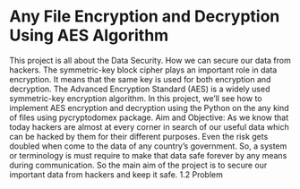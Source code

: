 # Any File Encryption and Decryption Using AES Algorithm
This project is all about the Data Security. How we can secure our data from hackers. The symmetric-key block cipher plays an important role in data encryption. It means that the same key is used for both encryption and decryption. The Advanced Encryption Standard (AES) is a widely used symmetric-key encryption algorithm. In this project, we’ll see how to implement AES encryption and decryption using the Python on the any kind of files using pycryptodomex package. Aim and Objective: As we know that today hackers are almost at every corner in search of our useful data which can be hacked by them for their different purposes. Even the risk gets doubled when come to the data of any country’s government. So, a system or terminology is must require to make that data safe forever by any means during communication. So the main aim of the project is to secure our important data from hackers and keep it safe. 1.2 Problem
